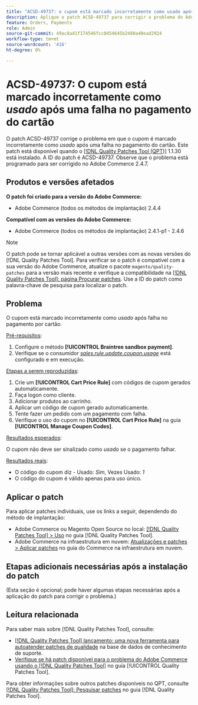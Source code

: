 ```yaml
---
title: "ACSD-49737: o cupom está marcado incorretamente como usado após um pagamento de cartão com falha"
description: Aplique o patch ACSD-49737 para corrigir o problema do Adobe Commerce em que o cupom é marcado incorretamente como usado após uma falha no pagamento por cartão.
feature: Orders, Payments
role: Admin
source-git-commit: 49ac8ad1f174546fcc0454645b2480a40ead2924
workflow-type: tm+mt
source-wordcount: '416'
ht-degree: 0%

---
```


# ACSD-49737: O cupom está marcado incorretamente como *usado* após uma falha no pagamento do cartão

O patch ACSD-49737 corrige o problema em que o cupom é marcado incorretamente como *usado* após uma falha no pagamento do cartão. Este patch está disponível quando o [[!DNL Quality Patches Tool (QPT)]](https://experienceleague.adobe.com/en/docs/commerce-knowledge-base/kb/announcements/commerce-announcements/magento-quality-patches-released-new-tool-to-self-serve-quality-patches) 1.1.30 está instalado. A ID do patch é ACSD-49737. Observe que o problema está programado para ser corrigido no Adobe Commerce 2.4.7.

## Produtos e versões afetados

**O patch foi criado para a versão do Adobe Commerce:**

* Adobe Commerce (todos os métodos de implantação) 2.4.4

**Compatível com as versões do Adobe Commerce:**

* Adobe Commerce (todos os métodos de implantação) 2.4.1-p1 - 2.4.6

>[!NOTE]
>
>O patch pode se tornar aplicável a outras versões com as novas versões do [!DNL Quality Patches Tool]. Para verificar se o patch é compatível com a sua versão do Adobe Commerce, atualize o pacote `magento/quality-patches` para a versão mais recente e verifique a compatibilidade na [[!DNL Quality Patches Tool]: página Procurar patches](https://experienceleague.adobe.com/tools/commerce-quality-patches/index.html). Use a ID do patch como palavra-chave de pesquisa para localizar o patch.

## Problema

O cupom está marcado incorretamente como *usado* após falha no pagamento por cartão.

<u>Pré-requisitos</u>:

1. Configure o método **[!UICONTROL Braintree sandbox payment]**.
1. Verifique se o consumidor [*sales.rule.update.coupon.usage*](https://experienceleague.adobe.com/docs/commerce-operations/configuration-guide/message-queues/consumers.html?lang=en) está configurado e em execução.

<u>Etapas a serem reproduzidas</u>:

1. Crie um **[!UICONTROL Cart Price Rule]** com códigos de cupom gerados automaticamente.
1. Faça logon como cliente.
1. Adicionar produtos ao carrinho.
1. Aplicar um código de cupom gerado automaticamente.
1. Tente fazer um pedido com um pagamento com falha.
1. Verifique o uso do cupom no **[!UICONTROL Cart Price Rule]** na guia **[!UICONTROL Manage Coupon Codes]**.

<u>Resultados esperados</u>:

O cupom não deve ser sinalizado como *usado* se o pagamento falhar.

<u>Resultados reais</u>:

* O código do cupom diz - Usado: *Sim*, Vezes Usado: *1*
* O código do cupom é válido apenas para uso único.

## Aplicar o patch

Para aplicar patches individuais, use os links a seguir, dependendo do método de implantação:

* Adobe Commerce ou Magento Open Source no local: [[!DNL Quality Patches Tool] > Uso](https://experienceleague.adobe.com/docs/commerce-operations/tools/quality-patches-tool/usage.html) no guia [!DNL Quality Patches Tool].
* Adobe Commerce na infraestrutura em nuvem: [Atualizações e patches > Aplicar patches](https://experienceleague.adobe.com/docs/commerce-cloud-service/user-guide/develop/upgrade/apply-patches.html) no guia do Commerce na infraestrutura em nuvem.

## Etapas adicionais necessárias após a instalação do patch

(Esta seção é opcional; pode haver algumas etapas necessárias após a aplicação do patch para corrigir o problema.) 

## Leitura relacionada

Para saber mais sobre [!DNL Quality Patches Tool], consulte:

* [[!DNL Quality Patches Tool] lançamento: uma nova ferramenta para autoatender patches de qualidade](https://experienceleague.adobe.com/en/docs/commerce-knowledge-base/kb/announcements/commerce-announcements/magento-quality-patches-released-new-tool-to-self-serve-quality-patches) na base de dados de conhecimento de suporte.
* [Verifique se há patch disponível para o problema do Adobe Commerce usando o  [!DNL Quality Patches Tool]](/help/tools/quality-patches-tool/patches-available-in-qpt/check-patch-for-magento-issue-with-magento-quality-patches.md) no guia [!UICONTROL Quality Patches Tool].


Para obter informações sobre outros patches disponíveis no QPT, consulte [[!DNL Quality Patches Tool]: Pesquisar patches](https://experienceleague.adobe.com/tools/commerce-quality-patches/index.html) no guia [!DNL Quality Patches Tool].

